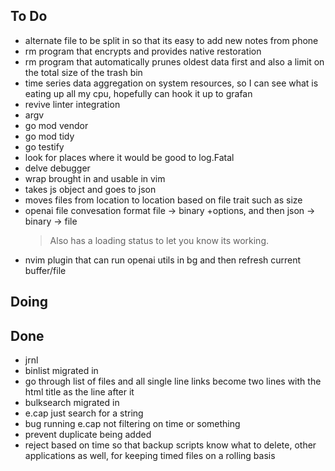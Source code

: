 ## To Do

- alternate file to be split in so that its easy to add new notes from phone
- rm program that encrypts and provides native restoration
- rm program that automatically prunes oldest data first and also a limit on the total size of the trash bin
- time series data aggregation on system resources, so I can see what is eating up all my cpu, hopefully can hook it up to grafan
- revive linter integration
- argv
- go mod vendor
- go mod tidy
- go testify
- look for places where it would be good to log.Fatal
- delve debugger
- wrap brought in and usable in vim
- takes js object and goes to json
- moves files from location to location based on file trait such as size
- openai file convesation format file -> binary +options, and then json -> binary -> file
    > Also has a loading status to let you know its working.
- nvim plugin that  can run openai utils in bg and then refresh current buffer/file

## Doing


## Done

- jrnl
- binlist migrated in
- go through list of files and all single line links become two lines with the html title as the line after it
- bulksearch migrated in
- e.cap just search for a string
- bug running e.cap not filtering on time or something
- prevent duplicate being added
- reject based on time so that backup scripts know what to delete, other applications as well, for keeping timed files on a rolling basis
